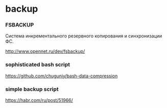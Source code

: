 backup
======

### FSBACKUP
Cистема инкрементального резервного копирования и синхронизации ФС.

<http://www.opennet.ru/dev/fsbackup/>


### sophisticated bash script
https://github.com/chuguniy/bash-data-compression

### simple backup script
https://habr.com/ru/post/51966/